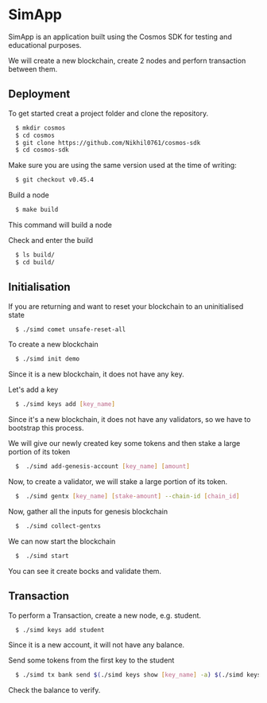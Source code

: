 
# SimApp

SimApp is an application built using the Cosmos SDK for testing and educational purposes.

We will create a new blockchain, create 2 nodes and perforn transaction between them.



## Deployment

To get started creat a project folder and clone the repository.

```bash
  $ mkdir cosmos
  $ cd cosmos 
  $ git clone https://github.com/Nikhil0761/cosmos-sdk
  $ cd cosmos-sdk
```

Make sure you are using the same version used at the time of writing:

```bash
  $ git checkout v0.45.4
```
Build a node 

```bash
  $ make build
```
This command will build a node

Check and enter the build
```bash
  $ ls build/
  $ cd build/
```



## Initialisation

If you are returning and want to reset your blockchain to an uninitialised state

```bash
  $ ./simd comet unsafe-reset-all
```

To create a new blockchain 

```bash
  $ ./simd init demo
```

Since it is a new blockchain, it does not have any key.

Let's add a key
```bash
  $ ./simd keys add [key_name]
```
Since it's a new blockchain, it does not have any validators, so we have to bootstrap this process.

We will give our newly created key some tokens and then stake a large portion of its token
```bash
  $  ./simd add-genesis-account [key_name] [amount]
```

Now, to create a validator, we will stake a large portion of its token.
```bash
  $  ./simd gentx [key_name] [stake-amount] --chain-id [chain_id]
```

Now, gather all the inputs for genesis blockchain
```bash
  $  ./simd collect-gentxs
```
We can now start the blockchain
```bash
  $  ./simd start
```
You can see it create bocks and validate them.

## Transaction

To perform a Transaction, create a new node, e.g. student.

```bash
  $ ./simd keys add student
```
Since it is a new account, it will not have any balance.

Send some tokens from the first key to the student
```bash
  $ ./simd tx bank send $(./simd keys show [key_name] -a) $(./simd keys show student -a) [amount] --chain-id [chain_id]
```
Check the balance to verify.
